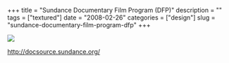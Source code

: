 +++
title = "Sundance Documentary Film Program (DFP)"
description = ""
tags = ["textured"]
date = "2008-02-26"
categories = ["design"]
slug = "sundance-documentary-film-program-dfp"
+++


 

  <div id="screens-thumbs" class="clearfix">
    <div class="txt-center" id="design-submission"><a href="http://docsource.sundance.org/"><img id='bluga-thumbnail-874' class='bluga-thumbnail large' src='http://media.konigi.com/bluga/
wt47f27916a279d_0.jpg'/></a></div>  
  </div>   
<p><a href="http://docsource.sundance.org/">http://docsource.sundance.org/</a></p>




